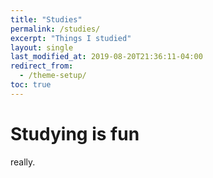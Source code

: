 ```yaml
---
title: "Studies"
permalink: /studies/
excerpt: "Things I studied"
layout: single
last_modified_at: 2019-08-20T21:36:11-04:00
redirect_from:
  - /theme-setup/
toc: true
---
```

# Studying is fun
really.